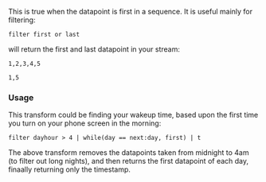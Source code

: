 This is true when the datapoint is first in a sequence. It is useful mainly for filtering:

```
filter first or last
```

will return the first and last datapoint in your stream:

```
1,2,3,4,5
```

```
1,5
```

### Usage

This transform could be finding your wakeup time, based upon the first time you turn on your phone screen in the morning:

```
filter dayhour > 4 | while(day == next:day, first) | t
```

The above transform removes the datapoints taken from midnight to 4am (to filter out long nights), and then returns the first datapoint of each day, finaally returning only the timestamp.
